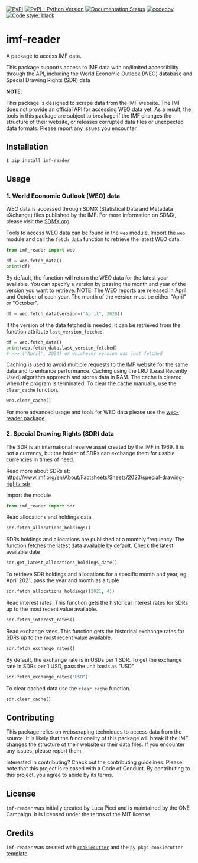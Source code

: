 [![PyPI](https://img.shields.io/pypi/v/imf-reader.svg)](https://pypi.org/project/imf-reader/)
[![PyPI - Python Version](https://img.shields.io/pypi/pyversions/imf_reader.svg)](https://pypi.org/project/imf_reader/)
[![Documentation Status](https://readthedocs.org/projects/imf-reader/badge/?version=latest)](https://imf-reader.readthedocs.io/en/latest/?badge=latest)
[![codecov](https://codecov.io/gh/ONEcampaign/imf-reader/branch/main/graph/badge.svg?token=YN8S1719NH)](https://codecov.io/gh/ONEcampaign/imf-reader)
[![Code style: black](https://img.shields.io/badge/code%20style-black-000000.svg)](https://github.com/psf/black)


# imf-reader

A package to access IMF data. 

This package supports access to IMF data with no/limited accessibility through the API,
including the World Economic Outlook (WEO) database and Special Drawing Rights (SDR) data

__NOTE__:

This package is designed to scrape data from the IMF website. 
The IMF does not provide an official API for accessing WEO data yet. As a result, 
the tools in this package are subject to breakage if the IMF changes the structure of their website,
or releases corrupted data files or unexpected data formats. Please report any issues you encounter.

## Installation

```bash
$ pip install imf-reader
```

## Usage

### 1. World Economic Outlook (WEO) data

WEO data is accessed through SDMX (Statistical Data and Metadata eXchange) files published by the IMF.
For more information on SDMX, please visit the [SDMX.org](https://sdmx.org/).

Tools to access WEO data can be found in the `weo` module.
Import the `weo` module and call the `fetch_data` function to retrieve the latest WEO data.

```python
from imf_reader import weo

df = weo.fetch_data()
print(df)

```

By default, the function will return the WEO data for the latest year available.
You can specify a version by passing the month and year of the version you want to retrieve.
NOTE: The WEO reports are released in April and October of each year. The month of the version must 
be either "April" or "October".

```python
df = weo.fetch_data(version=("April", 2020))
```

If the version of the data fetched is needed, it can be 
retrieved from the function attribute `last_version_fetched`.

```python
df = weo.fetch_data()
print(weo.fetch_data.last_version_fetched)
# >>> ('April', 2024) or whichever version was just fetched
```


Caching is used to avoid multiple requests to the IMF website for the same data and to enhance performance. 
Caching using the LRU (Least Recently Used) algorithm approach and stores data in RAM. The cache is cleared when the program is terminated.
To clear the cache manually, use the `clear_cache` function.

```python
weo.clear_cache()
```


For more advanced usage and tools for WEO data please use the [weo-reader package](https://github.com/epogrebnyak/weo-reader).


### 2. Special Drawing Rights (SDR) data

The SDR is an international reserve asset created by the IMF in 1969.
It is not a currency, but the holder of SDRs can exchange them for usable currencies in times of need.

Read more about SDRs at: https://www.imf.org/en/About/Factsheets/Sheets/2023/special-drawing-rights-sdr


Import the module

```python
from imf_reader import sdr
```

Read allocations and holdings data.

```python
sdr.fetch_allocations_holdings()
```
SDRs holdings and allocations are published at a monthly frequency. The function fetches the latest data available by
default. Check the latest available date

```python
sdr.get_latest_allocations_holdings_date()
```

To retrieve SDR holdings and allocations for a specific month and year, eg April 2021, pass the year and month as a tuple

```python
sdr.fetch_allocations_holdings((2021, 4))
```

Read interest rates. This function gets the historical interest rates for SDRs up to the most recent value available.

```python
sdr.fetch_interest_rates()
```

Read exchange rates. This function gets the historical exchange rates for SDRs up to the most recent value available.

```python
sdr.fetch_exchange_rates()
```
By default, the exchange rate is in USDs per 1 SDR. To get the exchange rate in SDRs per 1 USD, pass the unit basis as "USD"

```python
sdr.fetch_exchange_rates("USD")
```

To clear cached data use the `clear_cache` function.

```python
sdr.clear_cache()
```


## Contributing

This package relies on webscraping techniques to access data from the source. It is likely
that the functionality of this package will break if the IMF changes the structure of their website
or their data files. If you encounter any issues, please report them.

Interested in contributing? Check out the contributing guidelines. Please note that this project is released with a Code of Conduct. By contributing to this project, you agree to abide by its terms.

## License

`imf-reader` was initially created by Luca Picci and is maintained by the ONE Campaign. It is licensed under the terms of the MIT license.

## Credits

`imf-reader` was created with [`cookiecutter`](https://cookiecutter.readthedocs.io/en/latest/) and the `py-pkgs-cookiecutter` [template](https://github.com/py-pkgs/py-pkgs-cookiecutter).
